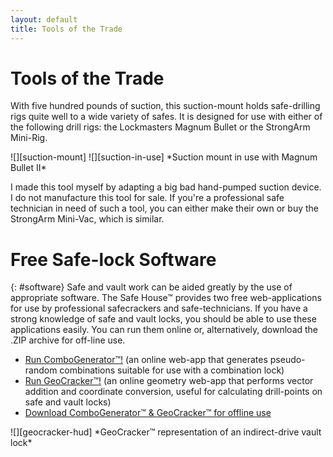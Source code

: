 ```yaml
---
layout: default
title: Tools of the Trade
---
```


# Tools of the Trade
With five hundred pounds of suction, this suction-mount holds safe-drilling
rigs quite well to a wide variety of safes. It is designed for use with either
of the following drill rigs: the Lockmasters Magnum Bullet or the StrongArm
Mini-Rig.

<div class="gallery" markdown="1">
![][suction-mount]
![][suction-in-use]
*Suction mount in use with Magnum Bullet II*
</div>

I made this tool myself by adapting a big bad hand-pumped suction device. I do
not manufacture this tool for sale. If you're a professional safe technician in
need of such a tool, you can either make their own or buy the StrongArm
Mini-Vac, which is similar.

# Free Safe-lock Software
{: #software}
Safe and vault work can be aided greatly by the use of appropriate software.
The Safe House™ provides two free web-applications for use by professional
safecrackers and safe-technicians. If you have a strong knowledge of safe and
vault locks, you should be able to use these applications easily. You can run
them online or, alternatively, download the .ZIP archive for off-line use.

- [Run ComboGenerator™!][combogenerator] (an online web-app that generates
  pseudo-random combinations suitable for use with a combination lock)
- [Run GeoCracker™!][geocracker] (an online geometry web-app that performs
  vector addition and coordinate conversion, useful for calculating
  drill-points on safe and vault locks)
- [Download ComboGenerator™ & GeoCracker™ for offline use][download-apps]

<div class="gallery" markdown="1">
![][geocracker-hud]
*GeoCracker™ representation of an indirect-drive vault lock*
</div>


[combogenerator]: combo_generator.htm
[download-apps]:  download/tsh-software.zip
[geocracker]:     geocracker.htm
[geocracker-hud]: images/hud.jpg
[suction-in-use]: images/suctionmountinuse.jpg
[suction-mount]:  images/suctionmount.jpg
